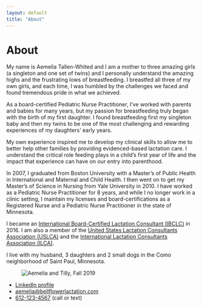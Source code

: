 ```yaml
---
layout: default
title: "About"
---
```


# About

My name is Aemelia Tallen-Whited and I am a mother to three amazing girls (a singleton and one set of twins) and I personally understand the amazing highs and the frustrating lows of breastfeeding. I breastfed all three of my own girls, and each time, I was humbled by the challenges we faced and found tremendous pride in what we achieved.

As a board-certified Pediatric Nurse Practitioner, I’ve worked with parents and babies for many years, but my passion for breastfeeding truly began with the birth of my first daughter. I found breastfeeding first my singleton baby and then my twins to be one of the most challenging and rewarding experiences of my daughters’ early years.

My own experience inspired me to develop my clinical skills to allow me to better help other families by providing evidenced-based lactation care. I understand the critical role feeding plays in a child’s first year of life and the impact that experience can have on our entry into parenthood. 
 
In 2007, I graduated from Boston University with a Master’s of Public Health in International and Maternal and Child Health. I then went on to get my Master’s of Science in Nursing from Yale University in 2010. I have worked as a Pediatric Nurse Practitioner for 8 years, and while I no longer work in a clinic setting, I maintain my licenses and board-certifications as a Registered Nurse and a Pediatric Nurse Practitioner in the state of Minnesota. 

I became an [International Board-Certified Lactation Consultant (IBCLC)](https://iblce.org/about-iblce/) in 2016. I am also a member of the [United States Lactation Consultants Association (USLCA)](https://uslca.org/inside-uslca/) and the [International Lactation Consultants Association (ILCA)](https://ilca.org/about/). 

I live with my husband, 3 daughters and 2 small dogs in the Como neighborhood of Saint Paul, Minnesota. 

<figure>
    <img srcset="/assets/images/aemelia_400w.jpg,
                 /assets/images/aemelia_600w.jpg 1.5x,
                 /assets/images/aemelia_800w.jpg 2x"
         src="/assets/images/aemelia_800w.jpg"
         alt="Aemelia and Tilly, Fall 2019">
</figure>

* [LinkedIn profile](https://www.linkedin.com/in/aemelia-tallen-whited-aa29b1b2)
* [aemelia@bellflowerlactation.com](mailto:aemelia@bellflowerlactation.com)
* [612-123-4567](tel:612-429-5013) (call or text)
